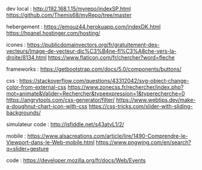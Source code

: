 dev local :
http://192.168.1.15/myrepo/indexSP.html
https://github.com/Themis68/myRepo/tree/master

hebergement :
https://emouz44.herokuapp.com/indexDK.html
https://hpanel.hostinger.com/hosting/

icones :
https://publicdomainvectors.org/fr/gratuitement-des-vecteurs/Image-de-vecteur-dic%C3%B4ne-fl%C3%A8che-vers-la-droite/8134.html
https://www.flaticon.com/fr/chercher?word=fleche

frameworks :
https://getbootstrap.com/docs/5.0/components/buttons/

css :
https://stackoverflow.com/questions/43312042/svg-object-change-color-from-external-css
https://www.zonecss.fr/rechercher/index.php?mot=animate&Valider=Rechercher&typeexpression=1&typerecherche=0
https://angrytools.com/css-generator/filter/
https://www.webtips.dev/make-a-doughnut-chart-icon-with-css
https://css-tricks.com/slider-with-sliding-backgrounds/


simulateur code :
http://jsfiddle.net/s43atvL1/2/

mobile :
https://www.alsacreations.com/article/lire/1490-Comprendre-le-Viewport-dans-le-Web-mobile.html
https://www.pngwing.com/en/search?q=slider+gesture


code :
https://developer.mozilla.org/fr/docs/Web/Events

